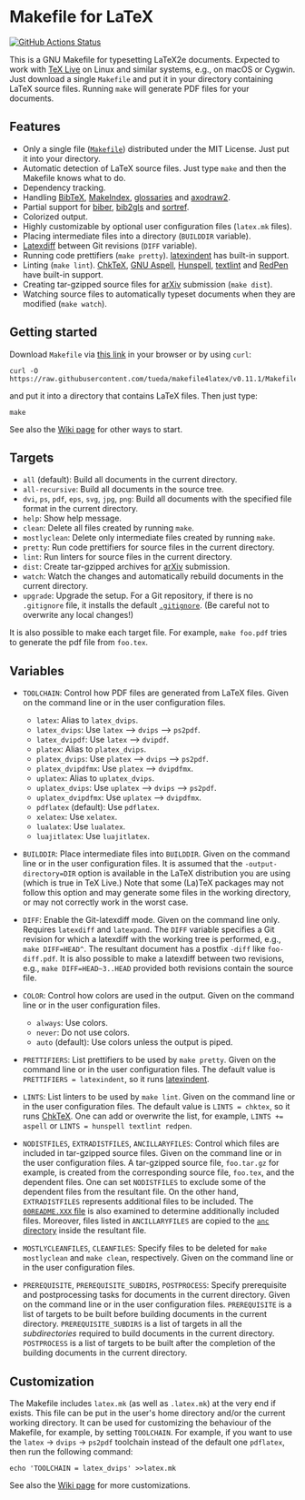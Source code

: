 Makefile for LaTeX
==================

[![GitHub Actions Status](https://github.com/tueda/makefile4latex/actions/workflows/test.yml/badge.svg?branch=master)](https://github.com/tueda/makefile4latex/actions?query=branch:master)

This is a GNU Makefile for typesetting LaTeX2e documents. Expected to work with
[TeX Live](https://www.tug.org/texlive/) on Linux and similar systems, e.g., on
macOS or Cygwin. Just download a single `Makefile` and put it in your directory
containing LaTeX source files. Running `make` will generate PDF files for your
documents.


Features
--------

- Only a single file ([`Makefile`](https://github.com/tueda/makefile4latex/blob/master/Makefile))
  distributed under the MIT License. Just put it into your directory.
- Automatic detection of LaTeX source files. Just type `make` and then
  the Makefile knows what to do.
- Dependency tracking.
- Handling [BibTeX](https://ctan.org/pkg/bibtex),
  [MakeIndex](https://ctan.org/pkg/makeindex),
  [glossaries](https://ctan.org/pkg/glossaries) and
  [axodraw2](https://ctan.org/pkg/axodraw2).
- Partial support for [biber](https://www.ctan.org/pkg/biber),
  [bib2gls](https://www.ctan.org/pkg/bib2gls) and
  [sortref](https://web.physik.rwth-aachen.de/user/harlander/software/index.php).
- Colorized output.
- Highly customizable by optional user configuration files (`latex.mk` files).
- Placing intermediate files into a directory (`BUILDDIR` variable).
- [Latexdiff](https://www.ctan.org/pkg/latexdiff) between Git revisions (`DIFF` variable).
- Running code prettifiers (`make pretty`).
  [latexindent](https://www.ctan.org/pkg/latexindent) has built-in support.
- Linting (`make lint`).
  [ChkTeX](https://www.ctan.org/pkg/chktex),
  [GNU Aspell](http://aspell.net/),
  [Hunspell](https://hunspell.github.io/),
  [textlint](https://textlint.github.io/) and
  [RedPen](https://redpen.cc/) have built-in support.
- Creating tar-gzipped source files for [arXiv](https://arxiv.org/)
  submission (`make dist`).
- Watching source files to automatically typeset documents when they are modified (`make watch`).


Getting started
---------------

Download `Makefile` via
[this link](https://raw.githubusercontent.com/tueda/makefile4latex/v0.11.1/Makefile)
in your browser or by using `curl`:
```shell
curl -O https://raw.githubusercontent.com/tueda/makefile4latex/v0.11.1/Makefile
```
and put it into a directory that contains LaTeX files. Then just type:
```shell
make
```

See also the [Wiki page](https://github.com/tueda/makefile4latex/wiki) for
other ways to start.


Targets
-------

- `all` (default):
  Build all documents in the current directory.
- `all-recursive`:
  Build all documents in the source tree.
- `dvi`, `ps`, `pdf`, `eps`, `svg`, `jpg`, `png`:
  Build all documents with the specified file format in the current directory.
- `help`:
  Show help message.
- `clean`:
  Delete all files created by running `make`.
- `mostlyclean`:
  Delete only intermediate files created by running `make`.
- `pretty`:
  Run code prettifiers for source files in the current directory.
- `lint`:
  Run linters for source files in the current directory.
- `dist`:
  Create tar-gzipped archives for [arXiv](https://arxiv.org/) submission.
- `watch`:
  Watch the changes and automatically rebuild documents in the current
  directory.
- `upgrade`:
  Upgrade the setup. For a Git repository, if there is no `.gitignore` file, it
  installs the default [`.gitignore`](https://github.com/tueda/makefile4latex/blob/master/.gitignore).
  (Be careful not to overwrite any local changes!)

It is also possible to make each target file. For example, `make foo.pdf` tries
to generate the pdf file from `foo.tex`.


Variables
---------

- `TOOLCHAIN`:
  Control how PDF files are generated from LaTeX files.
  Given on the command line or in the user configuration files.
    - `latex`:
      Alias to `latex_dvips`.
    - `latex_dvips`:
      Use `latex` --> `dvips` --> `ps2pdf`.
    - `latex_dvipdf`:
      Use `latex` --> `dvipdf`.
    - `platex`:
      Alias to `platex_dvips`.
    - `platex_dvips`:
      Use `platex` --> `dvips` --> `ps2pdf`.
    - `platex_dvipdfmx`:
      Use `platex` --> `dvipdfmx`.
    - `uplatex`:
      Alias to `uplatex_dvips`.
    - `uplatex_dvips`:
      Use `uplatex` --> `dvips` --> `ps2pdf`.
    - `uplatex_dvipdfmx`:
      Use `uplatex` --> `dvipdfmx`.
    - `pdflatex` (default):
      Use `pdflatex`.
    - `xelatex`:
      Use `xelatex`.
    - `lualatex`:
      Use `lualatex`.
    - `luajitlatex`:
      Use `luajitlatex`.

- `BUILDDIR`:
  Place intermediate files into `BUILDDIR`.
  Given on the command line or in the user configuration files.
  It is assumed that the `-output-directory=DIR` option is available in the
  LaTeX distribution you are using (which is true in TeX Live.)
  Note that some (La)TeX packages may not follow this option and may generate
  some files in the working directory, or may not correctly work in the worst
  case.

- `DIFF`:
  Enable the Git-latexdiff mode. Given on the command line only.
  Requires `latexdiff` and `latexpand`.
  The `DIFF` variable specifies a Git revision for which
  a latexdiff with the working tree is performed, e.g., `make DIFF=HEAD^`.
  The resultant document has a postfix `-diff` like `foo-diff.pdf`.
  It is also possible to make a latexdiff between two revisions, e.g.,
  `make DIFF=HEAD~3..HEAD` provided both revisions contain the source file.

- `COLOR`:
  Control how colors are used in the output.
  Given on the command line or in the user configuration files.
    - `always`:
      Use colors.
    - `never`:
      Do not use colors.
    - `auto` (default):
      Use colors unless the output is piped.

- `PRETTIFIERS`:
  List prettifiers to be used by `make pretty`.
  Given on the command line or in the user configuration files.
  The default value is `PRETTIFIERS = latexindent`, so it runs
  [latexindent](https://www.ctan.org/pkg/latexindent).

- `LINTS`:
  List linters to be used by `make lint`.
  Given on the command line or in the user configuration files.
  The default value is `LINTS = chktex`, so it runs
  [ChkTeX](https://www.ctan.org/pkg/chktex).
  One can add or overwrite the list, for example,
  `LINTS += aspell` or `LINTS = hunspell textlint redpen`.

- `NODISTFILES`, `EXTRADISTFILES`, `ANCILLARYFILES`:
  Control which files are included in tar-gzipped source files.
  Given on the command line or in the user configuration files.
  A tar-gzipped source file, `foo.tar.gz` for example, is created from the
  corresponding source file, `foo.tex`, and the dependent files.
  One can set `NODISTFILES` to exclude some of the dependent files from the
  resultant file.
  On the other hand, `EXTRADISTFILES` represents additional files to be
  included.
  The [`00README.XXX` file](https://arxiv.org/help/00README) is also examined to
  determine additionally included files.
  Moreover, files listed in `ANCILLARYFILES` are copied to
  the [`anc` directory](https://arxiv.org/help/ancillary_files) inside
  the resultant file.

- `MOSTLYCLEANFILES`, `CLEANFILES`:
  Specify files to be deleted for `make mostlyclean` and `make clean`, respectively.
  Given on the command line or in the user configuration files.

- `PREREQUISITE`, `PREREQUISITE_SUBDIRS`, `POSTPROCESS`:
  Specify prerequisite and postprocessing tasks for documents
  in the current directory.
  Given on the command line or in the user configuration files.
  `PREREQUISITE` is a list of targets to be built before building
  documents in the current directory.
  `PREREQUISITE_SUBDIRS` is a list of targets in all the *subdirectories*
  required to build documents in the current directory.
  `POSTPROCESS` is a list of targets to be built after the completion of
  the building documents in the current directory.


Customization
-------------

The Makefile includes `latex.mk` (as well as `.latex.mk`) at the very end if
exists. This file can be put in the user's home directory and/or the current
working directory.  It can be used for customizing the behaviour of the
Makefile, for example, by setting `TOOLCHAIN`. For example, if you want to use
the `latex` -> `dvips` -> `ps2pdf` toolchain instead of the default one
`pdflatex`, then run the following command:
```shell
echo 'TOOLCHAIN = latex_dvips' >>latex.mk
```
See also the [Wiki page](https://github.com/tueda/makefile4latex/wiki) for
more customizations.
